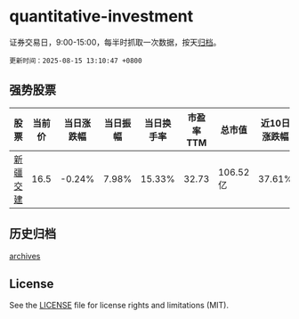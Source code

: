 # quantitative-investment

证券交易日，9:00-15:00，每半时抓取一次数据，按天[归档](archives)。

`更新时间：2025-08-15 13:10:47 +0800`

## 强势股票

|股票|当前价|当日涨跌幅|当日振幅|当日换手率|市盈率TTM|总市值|近10日涨跌幅|
|----|----|----|----|----|----|----|----|
|[新疆交建](https://xueqiu.com/S/SZ002941)|16.5|-0.24%|7.98%|15.33%|32.73|106.52亿|37.61%|

## 历史归档

[archives](archives)

## License

See the [LICENSE](LICENSE) file for license rights and limitations (MIT).